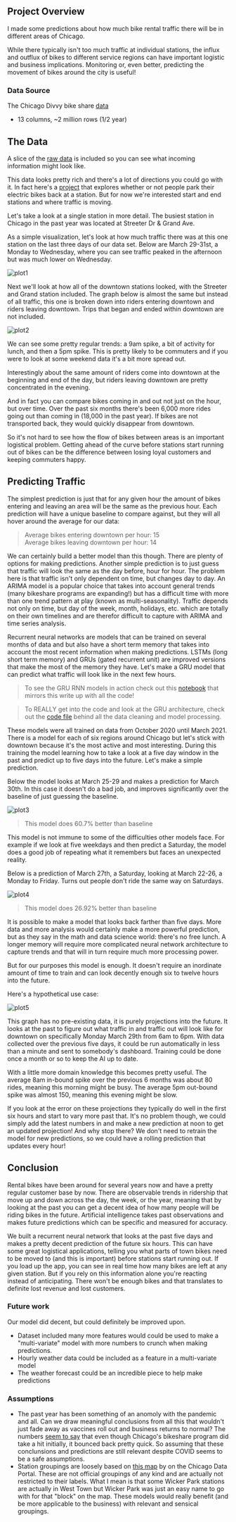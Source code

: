 ## Project Overview

I made some predictions about how much bike rental traffic there will be in different areas of Chicago.

While there typically isn't too much traffic at individual stations, the influx and outflux of bikes to different service regions can have important logistic and business implications. Monitoring or, even better, predicting the movement of bikes around the city is useful!

### Data Source

The Chicago Divvy bike share [data](https://divvy-tripdata.s3.amazonaws.com/index.html)
- 13 columns, ~2 million rows (1/2 year)

## The Data
A slice of the [raw data](https://github.com/nick-kopy/Predicting-Bike-Rental-Station-Traffic/blob/main/data_sample.csv) is included so you can see what incoming information might look like.

This data looks pretty rich and there's a lot of directions you could go with it. In fact here's a [project](https://github.com/nick-kopy/Modeling-Electric-Rental-Bike-Lock-Ups) that explores whether or not people park their electric bikes back at a station. But for now we're interested start and end stations and where traffic is moving. 

Let's take a look at a single station in more detail. The busiest station in Chicago in the past year was located at Streeter Dr & Grand Ave.

As a simple visualization, let's look at how much traffic there was at this one station on the last three days of our data set. Below are March 29-31st, a Monday to Wednesday, where you can see traffic peaked in the afternoon but was much lower on Wednesday.

![plot1](graphs/streeter_grand.jpg)

Next we'll look at how all of the downtown stations looked, with the Streeter and Grand station included. The graph below is almost the same but instead of all traffic, this one is broken down into riders entering downtown and riders leaving downtown. Trips that began and ended within downtown are not included.

![plot2](graphs/downtown_inout.jpg)

We can see some pretty regular trends: a 9am spike, a bit of activity for lunch, and then a 5pm spike. This is pretty likely to be commuters and if you were to look at some weekend data it's a bit more spread out.

Interestingly about the same amount of riders come into downtown at the beginning and end of the day, but riders leaving downtown are pretty concentrated in the evening.

And in fact you can compare bikes coming in and out not just on the hour, but over time. Over the past six months there's been 6,000 more rides going out than coming in (18,000 in the past year). If bikes are not transported back, they would quickly disappear from downtown.

So it's not hard to see how the flow of bikes between areas is an important logistical problem. Getting ahead of the curve before stations start running out of bikes can be the difference between losing loyal customers and keeping commuters happy.

## Predicting Traffic
The simplest prediction is just that for any given hour the amount of bikes entering and leaving an area will be the same as the previous hour. Each prediction will have a unique baseline to compare against, but they will all hover around the average for our data:

>Average bikes entering downtown per hour: 15  
>Average bikes leaving downtown per hour: 14  

We can certainly build a better model than this though. There are plenty of options for making predictions. Another simple prediction is to just guess that traffic will look the same as the day before, hour for hour. The problem here is that traffic isn't only dependent on time, but changes day to day. An ARIMA model is a popular choice that takes into account general trends (many bikeshare programs are expanding!) but has a difficult time with more than one trend pattern at play (known as multi-seasonality). Traffic depends not only on time, but day of the week, month, holidays, etc. which are totally on their own timelines and are therefor difficult to capture with ARIMA and time series analysis.

Recurrent neural networks are models that can be trained on several months of data and but also have a short term memory that takes into account the most recent information when making predictions. LSTMs (long short term memory) and GRUs (gated recurrent unit) are improved versions that make the most of the memory they have. Let's make a GRU model that can predict what traffic will look like in the next few hours.

>To see the GRU RNN models in action check out this [notebook](https://github.com/nick-kopy/Predicting-Bike-Rental-Station-Traffic/blob/main/prediction.ipynb) that mirrors this write up with all the code!

>To REALLY get into the code and look at the GRU architecture, check out the [code file](https://github.com/nick-kopy/Predicting-Bike-Rental-Station-Traffic/blob/main/model_funcs.py) behind all the data cleaning and model processing.

These models were all trained on data from October 2020 until March 2021. There is a model for each of six regions around Chicago but let's stick with downtown because it's the most active and most interesting. During this training the model learning how to take a look at a five day window in the past and predict up to five days into the future. Let's make a simple prediction.

Below the model looks at March 25-29 and makes a prediction for March 30th. In this case it doesn't do a bad job, and improves significantly over the baseline of just guessing the baseline.

![plot3](graphs/mar_30.jpg)

>This model does 60.7% better than baseline

This model is not immune to some of the difficulties other models face. For example if we look at five weekdays and then predict a Saturday, the model does a good job of repeating what it remembers but faces an unexpected reality.

Below is a prediction of March 27th, a Saturday, looking at March 22-26, a Monday to Friday. Turns out people don't ride the same way on Saturdays.

![plot4](graphs/mar_27.jpg)

>This model does 26.92% better than baseline

It is possible to make a model that looks back farther than five days. More data and more analysis would certainly make a more powerful prediction, but as they say in the math and data science world: there's no free lunch. A longer memory will require more complicated neural network architecture to capture trends and that will in turn require much more processing power.

But for our purposes this model is enough. It doesn't require an inordinate amount of time to train and can look decently enough six to twelve hours into the future.

Here's a hypothetical use case:

![plot5](graphs/mar_29.png)

This graph has no pre-existing data, it is purely projections into the future. It looks at the past to figure out what traffic in and traffic out will look like for downtown on specifically Monday March 29th from 6am to 6pm. With data collected over the previous five days, it could be run automatically in less than a minute and sent to somebody's dashboard. Training could be done once a month or so to keep the AI up to date. 

With a little more domain knowledge this becomes pretty useful. The average 8am in-bound spike over the previous 6 months was about 80 rides, meaning this morning might be busy. The average 5pm out-bound spike was almost 150, meaning this evening might be slow.

If you look at the error on these projections they typically do well in the first six hours and start to vary more past that. It's no problem though, we could simply add the latest numbers in and make a new prediction at noon to get an updated projection! And why stop there? We don't need to retrain the model for new predictions, so we could have a rolling prediction that updates every hour!

## Conclusion
Rental bikes have been around for several years now and have a pretty regular customer base by now. There are observable trends in ridership that move up and down across the day, the week, or the year, meaning that by looking at the past you can get a decent idea of how many people will be riding bikes in the future. Artificial intelligence takes past observations and makes future predictions which can be specific and measured for accuracy.

We built a recurrent neural network that looks at the past five days and makes a pretty decent prediction of the future six hours. This can have some great logistical applications, telling you what parts of town bikes need to be moved to (and this is important) before stations start running out. If you load up the app, you can see in real time how many bikes are left at any given station. But if you rely on this information alone you're reacting instead of anticipating. There won't be enough bikes and that translates to definite lost revenue and lost customers.

### Future work
Our model did decent, but could definitely be improved upon.
- Dataset included many more features would could be used to make a "multi-variate" model with more numbers to crunch when making predictions.
- Hourly weather data could be included as a feature in a multi-variate model
- The weather forecast could be an incredible piece to help make predictions

### Assumptions

- The past year has been something of an anomoly with the pandemic and all. Can we draw meaningful conclusions from all this that wouldn't just fade away as vaccines roll out and business returns to normal? The numbers [seem to say](https://github.com/nick-kopy/Exploration-of-bike-share-programs-post-pandemic) that even though Chicago's bikeshare program did take a hit initially, it bounced back pretty quick. So assuming that these conclunsions and predictions are still relevant despite COVID seems to be a safe assumptions.
- Station groupings are loosely based on [this map](https://data.cityofchicago.org/Transportation/Divvy-Bicycle-Stations-All-Map/bk89-9dk7) by on the Chicago Data Portal. These are not official groupings of any kind and are actually not restricted to their labels. What I mean is that some Wicker Park stations are actually in West Town but Wicker Park was just an easy name to go with for that "block" on the map. These models would really benefit (and be more applicable to the business) with relevant and sensical groupings.